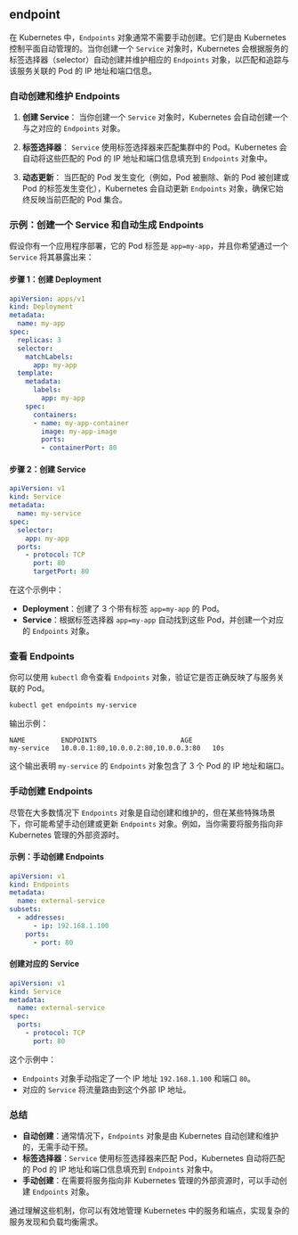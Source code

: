 ## endpoint 

在 Kubernetes 中，`Endpoints` 对象通常不需要手动创建。它们是由 Kubernetes 控制平面自动管理的。当你创建一个 `Service` 对象时，Kubernetes 会根据服务的标签选择器（selector）自动创建并维护相应的 `Endpoints` 对象，以匹配和追踪与该服务关联的 Pod 的 IP 地址和端口信息。

### 自动创建和维护 Endpoints

1. **创建 Service**：
   当你创建一个 `Service` 对象时，Kubernetes 会自动创建一个与之对应的 `Endpoints` 对象。

2. **标签选择器**：
   `Service` 使用标签选择器来匹配集群中的 Pod。Kubernetes 会自动将这些匹配的 Pod 的 IP 地址和端口信息填充到 `Endpoints` 对象中。

3. **动态更新**：
   当匹配的 Pod 发生变化（例如，Pod 被删除、新的 Pod 被创建或 Pod 的标签发生变化），Kubernetes 会自动更新 `Endpoints` 对象，确保它始终反映当前匹配的 Pod 集合。

### 示例：创建一个 Service 和自动生成 Endpoints

假设你有一个应用程序部署，它的 Pod 标签是 `app=my-app`，并且你希望通过一个 `Service` 将其暴露出来：

#### 步骤 1：创建 Deployment

```yaml
apiVersion: apps/v1
kind: Deployment
metadata:
  name: my-app
spec:
  replicas: 3
  selector:
    matchLabels:
      app: my-app
  template:
    metadata:
      labels:
        app: my-app
    spec:
      containers:
      - name: my-app-container
        image: my-app-image
        ports:
        - containerPort: 80
```

#### 步骤 2：创建 Service

```yaml
apiVersion: v1
kind: Service
metadata:
  name: my-service
spec:
  selector:
    app: my-app
  ports:
    - protocol: TCP
      port: 80
      targetPort: 80
```

在这个示例中：

- **Deployment**：创建了 3 个带有标签 `app=my-app` 的 Pod。
- **Service**：根据标签选择器 `app=my-app` 自动找到这些 Pod，并创建一个对应的 `Endpoints` 对象。

### 查看 Endpoints

你可以使用 `kubectl` 命令查看 `Endpoints` 对象，验证它是否正确反映了与服务关联的 Pod。

```sh
kubectl get endpoints my-service
```

输出示例：

```plaintext
NAME         ENDPOINTS                     AGE
my-service   10.0.0.1:80,10.0.0.2:80,10.0.0.3:80   10s
```

这个输出表明 `my-service` 的 `Endpoints` 对象包含了 3 个 Pod 的 IP 地址和端口。

### 手动创建 Endpoints

尽管在大多数情况下 `Endpoints` 对象是自动创建和维护的，但在某些特殊场景下，你可能希望手动创建或更新 `Endpoints` 对象。例如，当你需要将服务指向非 Kubernetes 管理的外部资源时。

#### 示例：手动创建 Endpoints

```yaml
apiVersion: v1
kind: Endpoints
metadata:
  name: external-service
subsets:
  - addresses:
      - ip: 192.168.1.100
    ports:
      - port: 80
```

#### 创建对应的 Service

```yaml
apiVersion: v1
kind: Service
metadata:
  name: external-service
spec:
  ports:
    - protocol: TCP
      port: 80
```

这个示例中：

- `Endpoints` 对象手动指定了一个 IP 地址 `192.168.1.100` 和端口 `80`。
- 对应的 `Service` 将流量路由到这个外部 IP 地址。

### 总结

- **自动创建**：通常情况下，`Endpoints` 对象是由 Kubernetes 自动创建和维护的，无需手动干预。
- **标签选择器**：`Service` 使用标签选择器来匹配 Pod，Kubernetes 自动将匹配的 Pod 的 IP 地址和端口信息填充到 `Endpoints` 对象中。
- **手动创建**：在需要将服务指向非 Kubernetes 管理的外部资源时，可以手动创建 `Endpoints` 对象。

通过理解这些机制，你可以有效地管理 Kubernetes 中的服务和端点，实现复杂的服务发现和负载均衡需求。